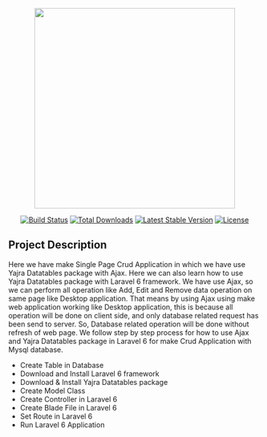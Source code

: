 <p align="center"><img src="https://res.cloudinary.com/dtfbvvkyp/image/upload/v1566331377/laravel-logolockup-cmyk-red.svg" width="400"></p>

<p align="center">
<a href="https://travis-ci.org/laravel/framework"><img src="https://travis-ci.org/laravel/framework.svg" alt="Build Status"></a>
<a href="https://packagist.org/packages/laravel/framework"><img src="https://poser.pugx.org/laravel/framework/d/total.svg" alt="Total Downloads"></a>
<a href="https://packagist.org/packages/laravel/framework"><img src="https://poser.pugx.org/laravel/framework/v/stable.svg" alt="Latest Stable Version"></a>
<a href="https://packagist.org/packages/laravel/framework"><img src="https://poser.pugx.org/laravel/framework/license.svg" alt="License"></a>
</p>

## Project Description

Here we have make Single Page Crud Application in which we have use Yajra Datatables package with Ajax. Here we can also learn how to use Yajra Datatables package with Laravel 6 framework. We have use Ajax, so we can perform all operation like Add, Edit and Remove data operation on same page like Desktop application. That means by using Ajax using make web application working like Desktop application, this is because all operation will be done on client side, and only database related request has been send to server. So, Database related operation will be done without refresh of web page. We follow step by step process for how to use Ajax and Yajra Datatables package in Laravel 6 for make Crud Application with Mysql database.

- Create Table in Database
- Download and Install Laravel 6 framework
- Download & Install Yajra Datatables package
- Create Model Class
- Create Controller in Laravel 6
- Create Blade File in Laravel 6
- Set Route in Laravel 6
- Run Laravel 6 Application

